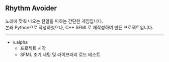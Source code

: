 ## Rhythm Avoider

노래에 맞춰 나오는 탄알을 피하는 간단한 게임입니다.  
본래 Python으로 작성하였으나, C++ SFML로 재작성하여 만든 프로젝트입니다.

---

- v.alpha
    - 프로젝트 시작
    - SFML 초기 세팅 및 라이브러리 로드 테스트